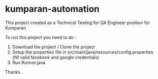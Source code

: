# kumparan-automation

This project created as a Technical Testing for QA Engineer position for Kumparan

To run this project you need to do :
1. Download the project / Clone the project
2. Setup the properties file in src/main/java/resources/config.properties (fill valid facebook and google credentials)
3. Run Runner.java

Thanks.
